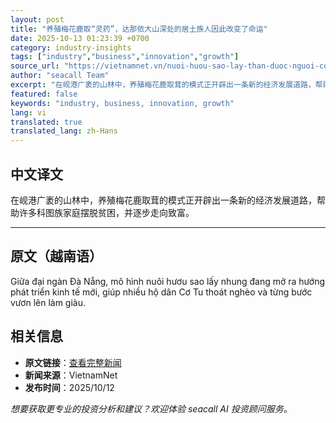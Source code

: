 ```yaml
---
layout: post
title: "养殖梅花鹿取“灵药”，达那依大山深处的居土族人因此改变了命运"
date: 2025-10-13 01:23:39 +0700
category: industry-insights
tags: ["industry","business","innovation","growth"]
source_url: "https://vietnamnet.vn/nuoi-huou-sao-lay-than-duoc-nguoi-co-tu-doi-doi-noi-dai-ngan-da-nang-2451202.html"
author: "seacall Team"
excerpt: "在岘港广袤的山林中，养殖梅花鹿取茸的模式正开辟出一条新的经济发展道路，帮助许多科图族家庭摆脱贫困，并逐步走向致富。..."
featured: false
keywords: "industry, business, innovation, growth"
lang: vi
translated: true
translated_lang: zh-Hans
---
```


## 中文译文

在岘港广袤的山林中，养殖梅花鹿取茸的模式正开辟出一条新的经济发展道路，帮助许多科图族家庭摆脱贫困，并逐步走向致富。

---

## 原文（越南语）

Giữa đại ngàn Đà Nẵng, mô hình nuôi hươu sao lấy nhung đang mở ra hướng phát triển kinh tế mới, giúp nhiều hộ dân Cơ Tu thoát nghèo và từng bước vươn lên làm giàu.

## 相关信息

- **原文链接**：[查看完整新闻](https://vietnamnet.vn/nuoi-huou-sao-lay-than-duoc-nguoi-co-tu-doi-doi-noi-dai-ngan-da-nang-2451202.html)
- **新闻来源**：VietnamNet
- **发布时间**：2025/10/12

*想要获取更专业的投资分析和建议？欢迎体验 seacall AI 投资顾问服务。*